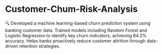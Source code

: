 # Customer-Chum-Risk-Analysis
🔍 Developed a machine learning-based churn prediction system using banking customer data. Trained models including Random Forest and Logistic Regression to identify key churn indicators, achieving 84.2% accuracy. Helps banks proactively reduce customer attrition through data-driven retention strategies.
